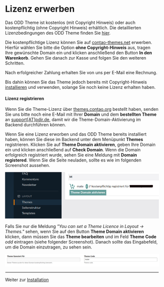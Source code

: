 
# Lizenz erwerben

Das ODD Theme ist kostenlos \(mit Copyright Hinweis\) oder auch kostenpflichtig \(ohne Copyright Hinweis\) erhältlich. Die detaillierten Lizenzbedingungen des ODD Theme finden Sie [hier](https://github.com/contao-themes-net/odd-theme-bundle/blob/master/LICENSE).

Die kostenpflichtige Lizenz können Sie auf [contao-themes.net](https://contao-themes.net/theme-detail/odd.html) erwerben. Hierfür wählen Sie bitte die Option **ohne Copyright-Hinweis** aus, tragen Ihre gewünschte Domain ein und klicken anschließend den Button **In den Warenkorb**. Gehen Sie danach zur Kasse und folgen Sie den weiteren Schritten.

Nach erfolgreicher Zahlung erhalten Sie von uns per E-Mail eine Rechnung.

Bis dahin können Sie das Theme jedoch bereits mit Copyright-Hinweis [installieren](odd-installation.md) und verwenden, solange Sie noch keine Lizenz erhalten haben.

#### Lizenz registrieren

<div class="info-box">
Wenn Sie die Theme-Lizenz über <a href="https://themes.contao.org">themes.contao.org</a> bestellt haben, senden Sie uns bitte noch eine E-Mail mit Ihrer <strong>Domain</strong> und dem <strong>bestellten Theme</strong> an <a href="mailto:support@pdir.de">support[AT]pdir.de</a>, damit wir die Theme-Domain-Aktivierung im Backend durchführen können.
</div>

Wenn Sie eine Lizenz erworben und das ODD Theme bereits installiert haben, können Sie diese im Backend unter dem Menüpunkt **Themes** registrieren. Klicken Sie auf **Theme Domain aktivieren**, geben Ihre Domain ein und klicken anschließend auf **Check Domain**. Wenn die Domain erfolgreich registriert wurde, sehen Sie eine Meldung mit **Domain registered**. Wenn Sie die Seite neuladen, sollte es wie im folgenden Screenshot aussehen.

<img src="_images/mate-theme/lizenz/lizenz_registrieren.png">

Falls Sie nur die Meldung _"You can set a Theme Licence in Layout -> Themes."_ sehen, wenn Sie auf den Button **Theme Domain aktivieren** klicken, dann müssen Sie das **Theme bearbeiten** und im Feld **Theme Code** _odd_ eintragen (siehe folgender Screenshot). Danach sollte das Eingabefeld, um die Domain einzutragen, zu sehen sein.

<img src="_images/mate-theme/lizenz/lizenz_registrieren_shortcode.png">

<hr style="border:1px solid #e6e6e6">

Weiter zur [Installation](odd-installation.md)